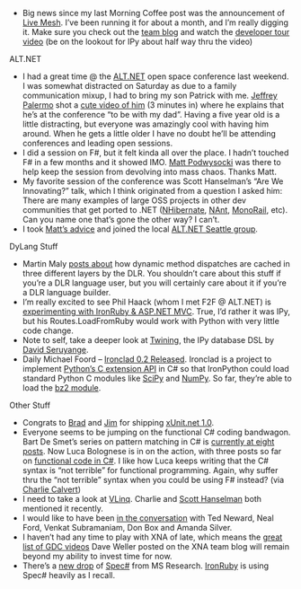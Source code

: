 -   Big news since my last Morning Coffee post was the announcement of
    [Live Mesh](https://www.mesh.com/). I’ve been running it for about a
    month, and I’m really digging it. Make sure you check out the [team
    blog](http://blogs.msdn.com/livemesh/) and watch the [developer tour
    video](http://www.mesh.com/Welcome/TourDeveloper.aspx) (be on the
    lookout for IPy about half way thru the video)

ALT.NET

-   I had a great time @ the [ALT.NET](http://altdotnet.org/) open space
    conference last weekend. I was somewhat distracted on Saturday as
    due to a family communication mixup, I had to bring my son Patrick
    with me. [Jeffrey
    Palermo](http://codebetter.com/blogs/jeffrey.palermo/) shot a [cute
    video of
    him](http://codebetter.com/blogs/jeffrey.palermo/archive/2008/04/19/alt-net-attendees-video-posted.aspx)
    (3 minutes in) where he explains that he’s at the conference “to be
    with my dad”. Having a five year old is a little distracting, but
    everyone was amazingly cool with having him around. When he gets a
    little older I have no doubt he’ll be attending conferences and
    leading open sessions.
-   I did a session on F\#, but it felt kinda all over the place. I
    hadn’t touched F\# in a few months and it showed IMO. [Matt
    Podwysocki](http://weblogs.asp.net/podwysocki/default.aspx) was
    there to help keep the session from devolving into mass chaos.
    Thanks Matt.
-   My favorite session of the conference was Scott Hanselman’s “Are We
    Innovating?” talk, which I think originated from a question I asked
    him: There are many examples of large OSS projects in other dev
    communities that get ported to .NET
    ([NHibernate](http://www.hibernate.org/343.html),
    [NAnt](http://nant.sourceforge.net/),
    [MonoRail](http://www.castleproject.org/monorail/index.html), etc).
    Can you name one that’s gone the other way? I can’t.
-   I took [Matt’s
    advice](http://weblogs.asp.net/podwysocki/archive/2008/04/24/alt-net-open-spaces-closing-day-recap.aspx)
    and joined the local [ALT.NET Seattle
    group](http://groups.google.com/group/altnetseattle).

DyLang Stuff

-   Martin Maly [posts
    about](http://blogs.msdn.com/mmaly/archive/2008/04/22/dlr-caches.aspx)
    how dynamic method dispatches are cached in three different layers
    by the DLR. You shouldn’t care about this stuff if you’re a DLR
    language user, but you will certainly care about it if you’re a DLR
    language builder.
-   I’m really excited to see Phil Haack (whom I met F2F @ ALT.NET) is
    [experimenting with IronRuby & ASP.NET
    MVC](http://haacked.com/archive/2008/04/22/defining-asp.net-mvc-routes-and-views-in-ironruby.aspx).
    True, I’d rather it was IPy, but his Routes.LoadFromRuby would work
    with Python with very little code change.
-   Note to self, take a deeper look at
    [Twining](http://www.t3rse.com/twining/), the IPy database DSL by
    [David Seruyange](http://metadeveloper.blogspot.com/).
-   Daily Michael Foord – [Ironclad 0.2
    Released](http://www.voidspace.org.uk/python/weblog/arch_d7_2008_04_19.shtml#e968).
    Ironclad is a project to implement [Python’s C extension
    API](http://docs.python.org/api/api.html) in C\# so that IronPython
    could load standard Python C modules like
    [SciPy](http://www.scipy.org/) and [NumPy](http://www.numpy.org/).
    So far, they’re able to load the [bz2
    module](http://docs.python.org/lib/module-bz2.html). 

Other Stuff

-   Congrats to
    [Brad](http://bradwilson.typepad.com/blog/2008/04/xunitnet-10-rel.html)
    and
    [Jim](http://jamesnewkirk.typepad.com/posts/2008/04/xunitnet-10-rel.html)
    for shipping [xUnit.net
    1.0](http://www.codeplex.com/xunit/Release/ProjectReleases.aspx?ReleaseId=12516).
-   Everyone seems to be jumping on the functional C\# coding bandwagon.
    Bart De Smet’s series on pattern matching in C\# is [currently at
    eight
    posts](http://community.bartdesmet.net/blogs/bart/archive/2008/04/16/pattern-matching-in-c-part-8.aspx).
    Now Luca Bolognese is in on the action, with three posts so far on
    [functional code in
    C\#](http://blogs.msdn.com/lucabol/archive/2008/04/21/a-c-library-to-write-functional-code-part-iii-records.aspx).
    I like how Luca keeps writing that the C\# syntax is “not terrible”
    for functional programming. Again, why suffer thru the “not
    terrible” syntax when you could be using F\# instead? (via [Charlie
    Calvert](http://blogs.msdn.com/charlie/archive/2008/04/23/community-convergence-xliii.aspx))
-   I need to take a look at
    [VLinq](http://blogs.msdn.com/mitsu/archive/2008/04/02/visual-linq-query-builder-for-linq-to-sql-vlinq.aspx).
    Charlie and [Scott
    Hanselman](http://feeds.feedburner.com/~r/ScottHanselman/~3/267517424/TheWeeklySourceCode23BigSolutionEdition.aspx)
    both mentioned it recently.
-   I would like to have been [in the
    conversation](http://blogs.tedneward.com/2008/04/16/Do+You+Fall+Prey+To+Technical+Folk+Etymology.aspx)
    with Ted Neward, Neal Ford, Venkat Subramaniam, Don Box and Amanda
    Silver.
-   I haven’t had any time to play with XNA of late, which means the
    [great list of GDC
    videos](http://blogs.msdn.com/xna/archive/2008/04/20/gdc-2008-presenations-are-now-available.aspx)
    Dave Weller posted on the XNA team blog will remain beyond my
    ability to invest time for now.
-   There’s a [new
    drop](http://research.microsoft.com/research/downloads/Details/8826adb9-8398-40d6-a22d-951923fe2647/Details.aspx)
    of [Spec\#](http://research.microsoft.com/specsharp/?0sr=a) from MS
    Research. [IronRuby](http://rubyforge.org/projects/ironruby/) is
    using Spec\# heavily as I recall.

